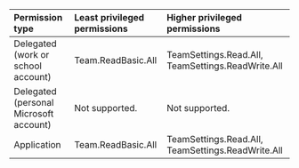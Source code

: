 |Permission type|Least privileged permissions|Higher privileged permissions|
|:---|:---|:---|
|Delegated (work or school account)|Team.ReadBasic.All|TeamSettings.Read.All, TeamSettings.ReadWrite.All|
|Delegated (personal Microsoft account)|Not supported.|Not supported.|
|Application|Team.ReadBasic.All|TeamSettings.Read.All, TeamSettings.ReadWrite.All|